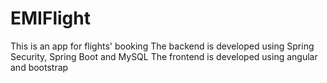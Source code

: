 # EMIFlight

This is an app for flights' booking
The backend is developed using Spring Security, Spring Boot and MySQL
The frontend is developed using angular and bootstrap
